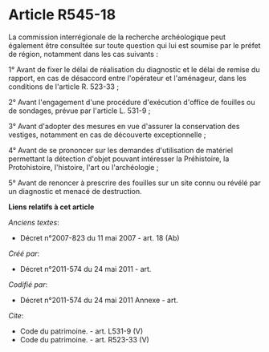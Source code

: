 # Article R545-18

La commission interrégionale de la recherche archéologique peut également être consultée sur toute question qui lui est
soumise par le préfet de région, notamment dans les cas suivants : 

1° Avant de fixer le délai de réalisation du diagnostic et le délai de remise du rapport, en cas de désaccord entre
l'opérateur et l'aménageur, dans les conditions de l'article R. 523-33 ; 

2° Avant l'engagement d'une procédure d'exécution d'office de fouilles ou de sondages, prévue par l'article L. 531-9 ; 

3° Avant d'adopter des mesures en vue d'assurer la conservation des vestiges, notamment en cas de découverte
exceptionnelle ; 

4° Avant de se prononcer sur les demandes d'utilisation de matériel permettant la détection d'objet pouvant intéresser la
Préhistoire, la Protohistoire, l'histoire, l'art ou l'archéologie ; 

5° Avant de renoncer à prescrire des fouilles sur un site connu ou révélé par un diagnostic et menacé de destruction.

**Liens relatifs à cet article**

_Anciens textes_:

  - Décret n°2007-823 du 11 mai 2007 - art. 18 (Ab)

_Créé par_:

  - Décret n°2011-574 du 24 mai 2011  - art.

_Codifié par_:

  - Décret n°2011-574 du 24 mai 2011 Annexe - art.

_Cite_:

  - Code du patrimoine. - art. L531-9 (V)
  - Code du patrimoine. - art. R523-33 (V)
